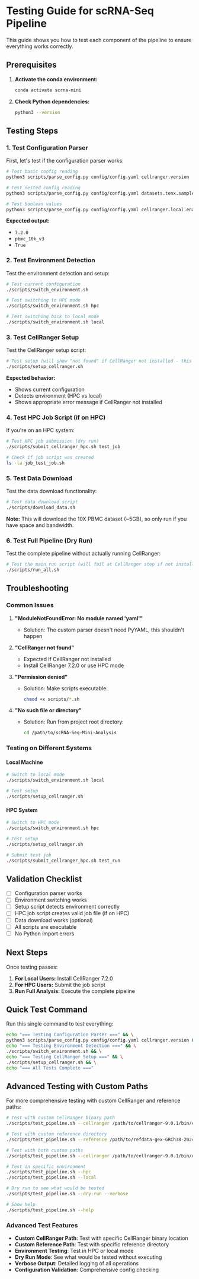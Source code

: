 # Testing Guide for scRNA-Seq Pipeline

This guide shows you how to test each component of the pipeline to ensure everything works correctly.

## Prerequisites

1. **Activate the conda environment:**
   ```bash
   conda activate scrna-mini
   ```

2. **Check Python dependencies:**
   ```bash
   python3 --version
   ```

## Testing Steps

### 1. Test Configuration Parser

First, let's test if the configuration parser works:

```bash
# Test basic config reading
python3 scripts/parse_config.py config/config.yaml cellranger.version

# Test nested config reading
python3 scripts/parse_config.py config/config.yaml datasets.tenx.sample_name

# Test boolean values
python3 scripts/parse_config.py config/config.yaml cellranger.local.enabled
```

**Expected output:**
- `7.2.0`
- `pbmc_10k_v3`
- `True`

### 2. Test Environment Detection

Test the environment detection and setup:

```bash
# Test current configuration
./scripts/switch_environment.sh

# Test switching to HPC mode
./scripts/switch_environment.sh hpc

# Test switching back to local mode
./scripts/switch_environment.sh local
```

### 3. Test CellRanger Setup

Test the CellRanger setup script:

```bash
# Test setup (will show "not found" if CellRanger not installed - this is expected)
./scripts/setup_cellranger.sh
```

**Expected behavior:**
- Shows current configuration
- Detects environment (HPC vs local)
- Shows appropriate error message if CellRanger not installed

### 4. Test HPC Job Script (if on HPC)

If you're on an HPC system:

```bash
# Test HPC job submission (dry run)
./scripts/submit_cellranger_hpc.sh test_job

# Check if job script was created
ls -la job_test_job.sh
```

### 5. Test Data Download

Test the data download functionality:

```bash
# Test data download script
./scripts/download_data.sh
```

**Note:** This will download the 10X PBMC dataset (~5GB), so only run if you have space and bandwidth.

### 6. Test Full Pipeline (Dry Run)

Test the complete pipeline without actually running CellRanger:

```bash
# Test the main run script (will fail at CellRanger step if not installed)
./scripts/run_all.sh
```

## Troubleshooting

### Common Issues

1. **"ModuleNotFoundError: No module named 'yaml'"**
   - Solution: The custom parser doesn't need PyYAML, this shouldn't happen

2. **"CellRanger not found"**
   - Expected if CellRanger not installed
   - Install CellRanger 7.2.0 or use HPC mode

3. **"Permission denied"**
   - Solution: Make scripts executable:
     ```bash
     chmod +x scripts/*.sh
     ```

4. **"No such file or directory"**
   - Solution: Run from project root directory:
     ```bash
     cd /path/to/scRNA-Seq-Mini-Analysis
     ```

### Testing on Different Systems

#### Local Machine
```bash
# Switch to local mode
./scripts/switch_environment.sh local

# Test setup
./scripts/setup_cellranger.sh
```

#### HPC System
```bash
# Switch to HPC mode
./scripts/switch_environment.sh hpc

# Test setup
./scripts/setup_cellranger.sh

# Submit test job
./scripts/submit_cellranger_hpc.sh test_run
```

## Validation Checklist

- [ ] Configuration parser works
- [ ] Environment switching works
- [ ] Setup script detects environment correctly
- [ ] HPC job script creates valid job file (if on HPC)
- [ ] Data download works (optional)
- [ ] All scripts are executable
- [ ] No Python import errors

## Next Steps

Once testing passes:

1. **For Local Users:** Install CellRanger 7.2.0
2. **For HPC Users:** Submit the job script
3. **Run Full Analysis:** Execute the complete pipeline

## Quick Test Command

Run this single command to test everything:

```bash
echo "=== Testing Configuration Parser ===" && \
python3 scripts/parse_config.py config/config.yaml cellranger.version && \
echo "=== Testing Environment Detection ===" && \
./scripts/switch_environment.sh && \
echo "=== Testing CellRanger Setup ===" && \
./scripts/setup_cellranger.sh && \
echo "=== All Tests Complete ==="
```

## Advanced Testing with Custom Paths

For more comprehensive testing with custom CellRanger and reference paths:

```bash
# Test with custom CellRanger binary path
./scripts/test_pipeline.sh --cellranger /path/to/cellranger-9.0.1/bin/cellranger

# Test with custom reference directory
./scripts/test_pipeline.sh --reference /path/to/refdata-gex-GRCh38-2024-A

# Test with both custom paths
./scripts/test_pipeline.sh --cellranger /path/to/cellranger-9.0.1/bin/cellranger --reference /path/to/refdata-gex-GRCh38-2024-A

# Test in specific environment
./scripts/test_pipeline.sh --hpc
./scripts/test_pipeline.sh --local

# Dry run to see what would be tested
./scripts/test_pipeline.sh --dry-run --verbose

# Show help
./scripts/test_pipeline.sh --help
```

### Advanced Test Features

- **Custom CellRanger Path**: Test with specific CellRanger binary location
- **Custom Reference Path**: Test with specific reference directory
- **Environment Testing**: Test in HPC or local mode
- **Dry Run Mode**: See what would be tested without executing
- **Verbose Output**: Detailed logging of all operations
- **Configuration Validation**: Comprehensive config checking
